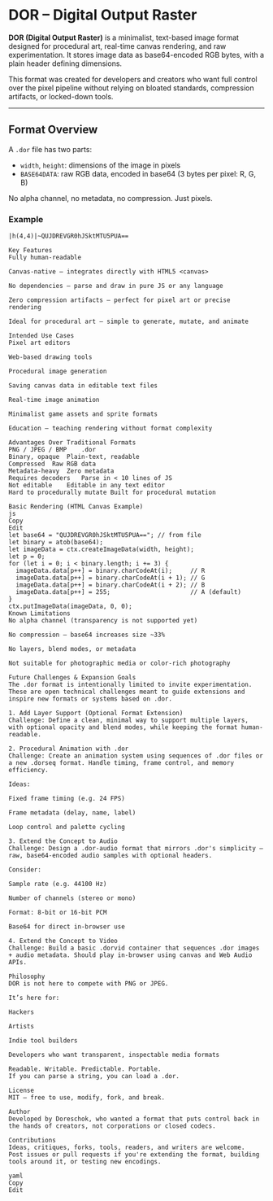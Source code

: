 # DOR – Digital Output Raster

**DOR (Digital Output Raster)** is a minimalist, text-based image format designed for procedural art, real-time canvas rendering, and raw experimentation. It stores image data as base64-encoded RGB bytes, with a plain header defining dimensions.

This format was created for developers and creators who want full control over the pixel pipeline without relying on bloated standards, compression artifacts, or locked-down tools.

---

## Format Overview

A `.dor` file has two parts:


- `width`, `height`: dimensions of the image in pixels
- `BASE64DATA`: raw RGB data, encoded in base64 (3 bytes per pixel: R, G, B)

No alpha channel, no metadata, no compression. Just pixels.

### Example

```text
|h(4,4)|~QUJDREVGR0hJSktMTU5PUA==

Key Features
Fully human-readable

Canvas-native — integrates directly with HTML5 <canvas>

No dependencies — parse and draw in pure JS or any language

Zero compression artifacts — perfect for pixel art or precise rendering

Ideal for procedural art — simple to generate, mutate, and animate

Intended Use Cases
Pixel art editors

Web-based drawing tools

Procedural image generation

Saving canvas data in editable text files

Real-time image animation

Minimalist game assets and sprite formats

Education — teaching rendering without format complexity

Advantages Over Traditional Formats
PNG / JPEG / BMP	.dor
Binary, opaque	Plain-text, readable
Compressed	Raw RGB data
Metadata-heavy	Zero metadata
Requires decoders	Parse in < 10 lines of JS
Not editable	Editable in any text editor
Hard to procedurally mutate	Built for procedural mutation

Basic Rendering (HTML Canvas Example)
js
Copy
Edit
let base64 = "QUJDREVGR0hJSktMTU5PUA=="; // from file
let binary = atob(base64);
let imageData = ctx.createImageData(width, height);
let p = 0;
for (let i = 0; i < binary.length; i += 3) {
  imageData.data[p++] = binary.charCodeAt(i);     // R
  imageData.data[p++] = binary.charCodeAt(i + 1); // G
  imageData.data[p++] = binary.charCodeAt(i + 2); // B
  imageData.data[p++] = 255;                      // A (default)
}
ctx.putImageData(imageData, 0, 0);
Known Limitations
No alpha channel (transparency is not supported yet)

No compression — base64 increases size ~33%

No layers, blend modes, or metadata

Not suitable for photographic media or color-rich photography

Future Challenges & Expansion Goals
The .dor format is intentionally limited to invite experimentation. These are open technical challenges meant to guide extensions and inspire new formats or systems based on .dor.

1. Add Layer Support (Optional Format Extension)
Challenge: Define a clean, minimal way to support multiple layers, with optional opacity and blend modes, while keeping the format human-readable.

2. Procedural Animation with .dor
Challenge: Create an animation system using sequences of .dor files or a new .dorseq format. Handle timing, frame control, and memory efficiency.

Ideas:

Fixed frame timing (e.g. 24 FPS)

Frame metadata (delay, name, label)

Loop control and palette cycling

3. Extend the Concept to Audio
Challenge: Design a .dor-audio format that mirrors .dor's simplicity — raw, base64-encoded audio samples with optional headers.

Consider:

Sample rate (e.g. 44100 Hz)

Number of channels (stereo or mono)

Format: 8-bit or 16-bit PCM

Base64 for direct in-browser use

4. Extend the Concept to Video
Challenge: Build a basic .dorvid container that sequences .dor images + audio metadata. Should play in-browser using canvas and Web Audio APIs.

Philosophy
DOR is not here to compete with PNG or JPEG.

It’s here for:

Hackers

Artists

Indie tool builders

Developers who want transparent, inspectable media formats

Readable. Writable. Predictable. Portable.
If you can parse a string, you can load a .dor.

License
MIT — free to use, modify, fork, and break.

Author
Developed by Doreschok, who wanted a format that puts control back in the hands of creators, not corporations or closed codecs.

Contributions
Ideas, critiques, forks, tools, readers, and writers are welcome.
Post issues or pull requests if you're extending the format, building tools around it, or testing new encodings.

yaml
Copy
Edit
